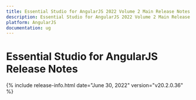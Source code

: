 ```yaml
---
title: Essential Studio for AngularJS 2022 Volume 2 Main Release Notes  
description: Essential Studio for AngularJS 2022 Volume 2 Main Release Notes  
platform: AngularJS
documentation: ug
---
```


# Essential Studio for AngularJS  Release Notes  

{% include release-info.html date="June 30, 2022"  version="v20.2.0.36" %} 





